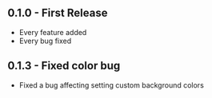 ## 0.1.0 - First Release
* Every feature added
* Every bug fixed

## 0.1.3 - Fixed color bug
* Fixed a bug affecting setting custom background colors
